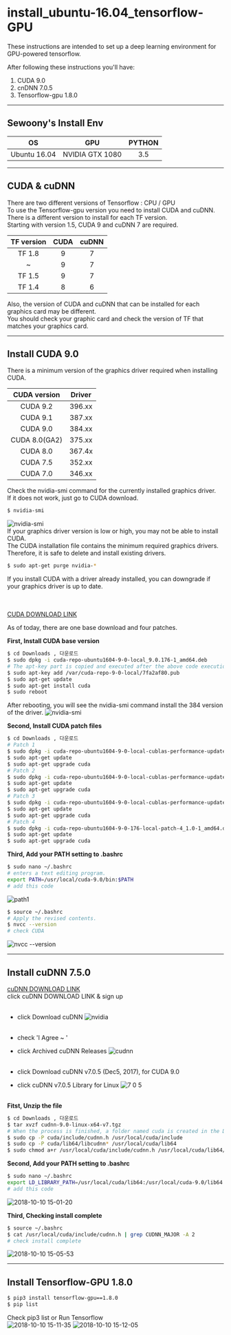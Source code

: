 # install_ubuntu-16.04_tensorflow-GPU
These instructions are intended to set up a deep learning environment for GPU-powered tensorflow.

After following these instructions you'll have:
1. CUDA 9.0
2. cnDNN 7.0.5
3. Tensorflow-gpu 1.8.0

---

## Sewoony's Install Env<br>

| OS | GPU | PYTHON |
|:---:|:---:|:---:|
| Ubuntu 16.04 | NVIDIA GTX 1080 | 3.5 |

---




## CUDA & cuDNN<br>
There are two different versions of Tensorflow : CPU / GPU<br>
To use the Tensorflow-gpu version you need to install CUDA and cuDNN.<br>
There is a different version to install for each TF version.<br>
Starting with version 1.5, CUDA 9 and cuDNN 7 are required.<br>

| TF version | CUDA | cuDNN |
|:---:|:---:|:---:|
|TF 1.8|9|7|
|~|9|7|
|TF 1.5|9|7|
|TF 1.4|8|6|

Also, the version of CUDA and cuDNN that can be installed for each graphics card may be different.<br>
You should check your graphic card and check the version of TF that matches your graphics card.<br>

---




## Install CUDA 9.0<br>
There is a minimum version of the graphics driver required when installing CUDA.<br>

|   CUDA version   | Driver |
|:---:|:---:|
|CUDA 9.2|396.xx|
|CUDA 9.1|387.xx|
|CUDA 9.0|384.xx|
|CUDA 8.0(GA2)|375.xx|
|CUDA 8.0|367.4x|
|CUDA 7.5|352.xx|
|CUDA 7.0|346.xx|

Check the nvidia-smi command for the currently installed graphics driver.<br>
If it does not work, just go to CUDA download.

```bash
$ nvidia-smi
```

![nvidia-smi](https://user-images.githubusercontent.com/43063889/46713909-d7f1b180-cc93-11e8-8ffc-b675a83de3c3.png)<br>
If your graphics driver version is low or high, you may not be able to install CUDA.<br>
The CUDA installation file contains the minimum required graphics drivers.<br>
Therefore, it is safe to delete and install existing drivers.<br>

```bash
$ sudo apt-get purge nvidia-*
```

If you install CUDA with a driver already installed, you can downgrade if your graphics driver is up to date.<br><br><br>

[CUDA DOWNLOAD LINK](https://developer.nvidia.com/cuda-90-download-archive?target_os=Linux&target_arch=x86_64&target_distro=Ubuntu&target_version=1604&target_type=deblocal)

As of today, there are one base download and four patches.

__First, Install CUDA base version__

```bash
$ cd Downloads , 다운로드
$ sudo dpkg -i cuda-repo-ubuntu1604-9-0-local_9.0.176-1_amd64.deb
# The apt-key part is copied and executed after the above code execution.
$ sudo apt-key add /var/cuda-repo-9-0-local/7fa2af80.pub
$ sudo apt-get update
$ sudo apt-get install cuda
$ sudo reboot
```
After rebooting, you will see the nvidia-smi command install the 384 version of the driver.
![nvidia-smi](https://user-images.githubusercontent.com/43063889/46713909-d7f1b180-cc93-11e8-8ffc-b675a83de3c3.png)

__Second, Install CUDA patch files__

```bash
$ cd Downloads , 다운로드
# Patch 1
$ sudo dpkg -i cuda-repo-ubuntu1604-9-0-local-cublas-performance-update_1.0-1_amd64.deb
$ sudo apt-get update 
$ sudo apt-get upgrade cuda
# Patch 2
$ sudo dpkg -i cuda-repo-ubuntu1604-9-0-local-cublas-performance-update-2_1.0-1_amd64.deb
$ sudo apt-get update 
$ sudo apt-get upgrade cuda
# Patch 3
$ sudo dpkg -i cuda-repo-ubuntu1604-9-0-local-cublas-performance-update-3_1.0-1_amd64.deb
$ sudo apt-get update 
$ sudo apt-get upgrade cuda
# Patch 4
$ sudo dpkg -i cuda-repo-ubuntu1604-9-0-176-local-patch-4_1.0-1_amd64.deb
$ sudo apt-get update 
$ sudo apt-get upgrade cuda
```
__Third, Add your PATH setting to .bashrc__

```bash
$ sudo nano ~/.bashrc
# enters a text editing program.
export PATH=/usr/local/cuda-9.0/bin:$PATH
# add this code
```

![path1](https://user-images.githubusercontent.com/43063889/46714548-f60ce100-cc96-11e8-93b5-e30caba9ff54.png)

```bash
$ source ~/.bashrc
# Apply the revised contents.
$ nvcc --version
# check CUDA
```

![nvcc --version](https://user-images.githubusercontent.com/43063889/46714610-52700080-cc97-11e8-99df-b2c2a7fa24fc.png)

---


## Install cuDNN 7.5.0<br>
[cuDNN DOWNLOAD LINK](https://developer.nvidia.com/rdp/cudnn-archive)<br>
click cuDNN DOWNLOAD LINK & sign up<br><br>

- click Download cuDNN
![nvidia](https://user-images.githubusercontent.com/43063889/46715583-9fee6c80-cc9b-11e8-933f-98d8129777bd.png)<br><br>

- check 'I Agree ~ '
- click Archived cuDNN Releases
![cudnn](https://user-images.githubusercontent.com/43063889/46715771-610ce680-cc9c-11e8-8338-47a8e3003ca2.png)<br><br>

- click Download cuDNN v7.0.5 (Dec5, 2017), for CUDA 9.0
- click cuDNN v7.0.5 Library for Linux
![7 0 5](https://user-images.githubusercontent.com/43063889/46715802-813ca580-cc9c-11e8-9a56-8674dafd3aec.png)<br><br>

__Fitst, Unzip the file__
```bash
$ cd Downloads , 다운로드
$ tar xvzf cudnn-9.0-linux-x64-v7.tgz
# When the process is finished, a folder named cuda is created in the Downloads folder.
$ sudo cp -P cuda/include/cudnn.h /usr/local/cuda/include
$ sudo cp -P cuda/lib64/libcudnn* /usr/local/cuda/lib64
$ sudo chmod a+r /usr/local/cuda/include/cudnn.h /usr/local/cuda/lib64/libcudnn*
```

__Second, Add your PATH setting to .bashrc__
```bash
$ sudo nano ~/.bashrc
export LD_LIBRARY_PATH=/usr/local/cuda/lib64:/usr/local/cuda-9.0/lib64:$LD_LIBRARY_PATH
# add this code
```

![2018-10-10 15-01-20](https://user-images.githubusercontent.com/43063889/46716040-6454a200-cc9d-11e8-9898-94bf7201452c.png)

__Third, Checking install complete__

```bash
$ source ~/.bashrc
$ cat /usr/local/cuda/include/cudnn.h | grep CUDNN_MAJOR -A 2
# check install complete
```
![2018-10-10 15-05-53](https://user-images.githubusercontent.com/43063889/46716198-02486c80-cc9e-11e8-81cc-4b262e1e3c13.png)

---


## Install Tensorflow-GPU 1.8.0<br>
```bash
$ pip3 install tensorflow-gpu==1.8.0
$ pip list
```

Check pip3 list or Run Tensorflow<br>
![2018-10-10 15-11-35](https://user-images.githubusercontent.com/43063889/46716415-df6a8800-cc9e-11e8-9d15-1a668c28ee39.png)
![2018-10-10 15-12-05](https://user-images.githubusercontent.com/43063889/46716416-e1344b80-cc9e-11e8-96d6-86a582403c0f.png)
